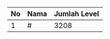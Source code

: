 | No | Nama            | Jumlah Level |
|----|-----------------|--------------|
| 1  | #    |    3208        |
